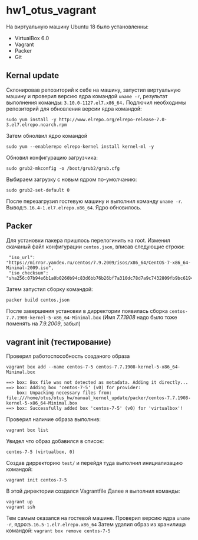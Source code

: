 # hw1_otus_vagrant
На виртуальную машину Ubuntu 18 было установленны:
* VirtualBox 6.0
* Vagrant
* Packer
* Git

## Kernal update

Склонировав репозиторий к себе на машину, запустил виртуальную машину и проверил версию  ядра командой 
```uname -r```, результат выполнения команды: ```3.10.0-1127.el7.x86_64.```
Подлючил необходимы репозиторий для обновления версии ядра командой:
```
sudo yum install -y http://www.elrepo.org/elrepo-release-7.0-3.el7.elrepo.noarch.rpm
```
Затем обнолвил ядро командой
```
sudo yum --enablerepo elrepo-kernel install kernel-ml -y
```
Обновил конфигурацию загрузчика:
```
sudo grub2-mkconfig -o /boot/grub2/grub.cfg
```
Выбираем загрузку с новым ядром по-умолчанию:
```
sudo grub2-set-default 0
```
После перезагрузил гостевую машину и выполнил команду ```uname -r```. Вывод:```5.16.4-1.el7.elrepo.x86_64```. Ядро обновилось.

## Packer

Для установки пакера пришлось перелогинить на root.
Изменил скачаный файл конфигурации ```centos.json```, вписав следующие строки:
```
 "iso_url": "https://mirror.yandex.ru/centos/7.9.2009/isos/x86_64/CentOS-7-x86_64-Minimal-2009.iso",
 "iso_checksum": "sha256:07b94e6b1a0b0260b94c83d6bb76b26bf7a310dc78d7a9c7432809fb9bc6194a",

```
Затем запустил сборку командой:
```
packer build centos.json
```
После завершения установки в дирректории появилась сборка ```centos-7.7.1908-kernel-5-x86_64-Minimal.box``` (Имя *7.7.1908* надо было тоже поменять на *7.9.2009*, забыл)

## vagrant init (тестирование)

Проверил работоспособность созданого образа 
```
vagrant box add --name centos-7-5 centos-7.7.1908-kernel-5-x86_64-Minimal.box 
```
```
==> box: Box file was not detected as metadata. Adding it directly...
==> box: Adding box 'centos-7-5' (v0) for provider: 
    box: Unpacking necessary files from: file:///home/otus/otus_hw/manual_kernel_update/packer/centos-7.7.1908-kernel-5-x86_64-Minimal.box
==> box: Successfully added box 'centos-7-5' (v0) for 'virtualbox'!
```
Проверил наличие образа выполнив:
```
vagrant box list
```
Увидел что образ добавился в список:
```
centos-7-5 (virtualbox, 0)

```

Создав дирректорию ```test/``` и перейдя туда выполнил инициализацию командой:
```
vagrant init centos-7-5
```
В этой директории создался Vagrantfile
Далее я выполнил команды:
```
vagrant up
vagrant ssh

```
Тем самым оказался на гостевой машине. Проверил версию ядра ```uname -r```, ядро:```5.16.5-1.el7.elrepo.x86_64```
Затем удалил образ из хранилища командой:
```vagrant box remove centos-7-5```
